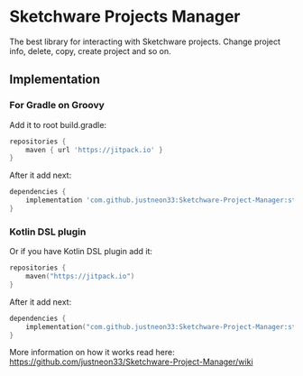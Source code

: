 # Sketchware Projects Manager
The best library for interacting with Sketchware projects. Change project info, delete, copy, create project and so on.
## Implementation
### For Gradle on Groovy
Add it to root build.gradle:
```groovy
repositories {
	maven { url 'https://jitpack.io' }
}
```
After it add next:
```groovy
dependencies {
	implementation 'com.github.justneon33:Sketchware-Project-Manager:stable-1.2'
}
```
### Kotlin DSL plugin
Or if you have Kotlin DSL plugin add it:
```kotlin
repositories {
    maven("https://jitpack.io")
}
```
After it add next:
```kotlin
dependencies {
	implementation("com.github.justneon33:Sketchware-Project-Manager:stable-1.2")
}
```

More information on how it works read here: https://github.com/justneon33/Sketchware-Project-Manager/wiki

